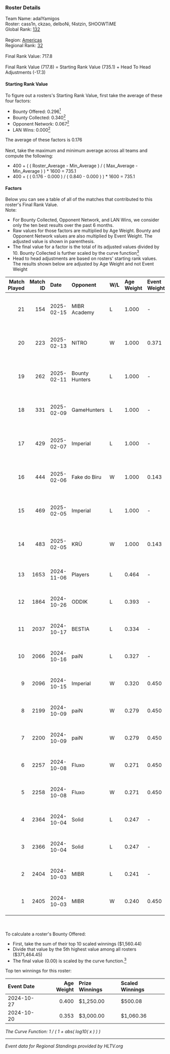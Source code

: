 ### Roster Details<br />
Team Name: adalYamigos<br />
Roster: cass1n, ckzao, delboNi, f4stzin, SHOOWTiME<br />
Global Rank: [132](../../standings_global_2025_02_24.md)<br />
<br />
Region: [Americas]( ../../standings_americas_2025_02_24.md)<br />
Regional Rank: [32]( ../../standings_americas_2025_02_24.md)<br />
<br />
Final Rank Value:  717.8<br />
<br />
Final Rank Value (717.8) = Starting Rank Value (735.1) + Head To Head Adjustments (-17.3)<br />

#### Starting Rank Value<br />
To figure out a rosters's Starting Rank Value, first take the average of these four factors:<br />
- Bounty Offered: 0.296[<sup>1</sup>](#table2)
- Bounty Collected: 0.340[<sup>2</sup>](#table1)
- Opponent Network: 0.067[<sup>2</sup>](#table1)
- LAN Wins: 0.000[<sup>2</sup>](#table1)

The average of these factors is 0.176<br />
<br />
Next, take the maximum and minimum average across all teams and compute the following:<br />
- 400 + ( ( Roster_Average - Min_Average ) / ( Max_Average - Min_Average ) ) * 1600 = 735.1
- 400 + ( ( 0.176 - 0.000 ) / ( 0.840 - 0.000 ) ) * 1600 = 735.1


#### Factors<br />
Below you can see a table of all of the matches that contributed to this roster's Final Rank Value.<br />
Note:<br />

- For Bounty Collected, Opponent Network, and LAN Wins, we consider only the ten best results over the past 6 months.
- Raw values for those factors are multiplied by Age Weight. Bounty and Opponent Network values are also multiplied by Event Weight. The adjusted value is shown in parenthesis.
- The final value for a factor is the total of its adjusted values divided by 10. Bounty Collected is further scaled by the curve function[<sup>3</sup>](#curveFunction)
- Head to head adjustments are based on rosters' starting rank values. The results shown below are adjusted by Age Weight and not Event Weight
<span id="table1"></span><br />


| Match Played | Match ID | Date       | Opponent       | W/L | Age Weight | Event Weight | Bounty Collected | Opponent Network | LAN Wins  | H2H Adj. | Roster                                     |
| -: | -: | :- | :- | :- | :- | :- | :- | :- | :- | -: | :- |
|           21 |      154 | 2025-02-15 | MIBR Academy   | L   | 1.000      | -            | -                | -                | -         |   -18.83 | cass1n, ckzao, delboNi, f4stzin, SHOOWTiME |
|           20 |      223 | 2025-02-13 | NITRO          | W   | 1.000      | 0.371        | 0.001 (0.000)    | 0.369 (0.137)    | 0 (0.000) |    11.27 | cass1n, ckzao, delboNi, f4stzin, SHOOWTiME |
|           19 |      262 | 2025-02-11 | Bounty Hunters | L   | 1.000      | -            | -                | -                | -         |   -18.81 | cass1n, ckzao, delboNi, f4stzin, SHOOWTiME |
|           18 |      331 | 2025-02-09 | GameHunters    | L   | 1.000      | -            | -                | -                | -         |   -20.04 | cass1n, ckzao, delboNi, f4stzin, SHOOWTiME |
|           17 |      429 | 2025-02-07 | Imperial       | L   | 1.000      | -            | -                | -                | -         |    -6.90 | cass1n, ckzao, delboNi, f4stzin, SHOOWTiME |
|           16 |      444 | 2025-02-06 | Fake do Biru   | W   | 1.000      | 0.143        | 0.000 (0.000)    | 0.199 (0.028)    | 0 (0.000) |     8.35 | cass1n, ckzao, delboNi, f4stzin, SHOOWTiME |
|           15 |      469 | 2025-02-05 | Imperial       | L   | 1.000      | -            | -                | -                | -         |    -7.07 | cass1n, ckzao, delboNi, f4stzin, SHOOWTiME |
|           14 |      483 | 2025-02-05 | KRÜ            | W   | 1.000      | 0.143        | 0.001 (0.000)    | 0.198 (0.028)    | 0 (0.000) |    12.23 | cass1n, ckzao, delboNi, f4stzin, SHOOWTiME |
|           13 |     1653 | 2024-11-06 | Players        | L   | 0.464      | -            | -                | -                | -         |    -8.00 | cass1n, delboNi, f4stzin, iDk, pesadelo    |
|           12 |     1864 | 2024-10-26 | ODDIK          | L   | 0.393      | -            | -                | -                | -         |    -5.52 | cass1n, delboNi, f4stzin, iDk, pesadelo    |
|           11 |     2037 | 2024-10-17 | BESTIA         | L   | 0.334      | -            | -                | -                | -         |    -3.19 | cass1n, delboNi, f4stzin, iDk, shz         |
|           10 |     2066 | 2024-10-16 | paiN           | L   | 0.327      | -            | -                | -                | -         |    -0.16 | cass1n, delboNi, f4stzin, iDk, shz         |
|            9 |     2096 | 2024-10-15 | Imperial       | W   | 0.320      | 0.450        | 0.083 (0.012)    | 0.795 (0.115)    | 0 (0.000) |     7.84 | cass1n, delboNi, f4stzin, iDk, shz         |
|            8 |     2199 | 2024-10-09 | paiN           | W   | 0.279      | 0.450        | 0.296 (0.037)    | 0.747 (0.094)    | 0 (0.000) |     8.68 | cass1n, delboNi, f4stzin, iDk, shz         |
|            7 |     2200 | 2024-10-09 | paiN           | W   | 0.279      | 0.450        | 0.296 (0.037)    | 0.747 (0.094)    | 0 (0.000) |     8.69 | cass1n, delboNi, f4stzin, iDk, shz         |
|            6 |     2257 | 2024-10-08 | Fluxo          | W   | 0.271      | 0.450        | 0.054 (0.007)    | 0.453 (0.055)    | 0 (0.000) |     6.48 | cass1n, delboNi, f4stzin, iDk, shz         |
|            5 |     2258 | 2024-10-08 | Fluxo          | W   | 0.271      | 0.450        | 0.054 (0.007)    | 0.453 (0.055)    | 0 (0.000) |     6.59 | cass1n, delboNi, f4stzin, iDk, shz         |
|            4 |     2364 | 2024-10-04 | Solid          | L   | 0.247      | -            | -                | -                | -         |    -2.92 | cass1n, delboNi, f4stzin, iDk, shz         |
|            3 |     2366 | 2024-10-04 | Solid          | L   | 0.247      | -            | -                | -                | -         |    -2.98 | cass1n, delboNi, f4stzin, iDk, shz         |
|            2 |     2404 | 2024-10-03 | MIBR           | L   | 0.241      | -            | -                | -                | -         |    -0.29 | cass1n, delboNi, f4stzin, iDk, shz         |
|            1 |     2405 | 2024-10-03 | MIBR           | W   | 0.240      | 0.450        | 0.135 (0.015)    | 0.635 (0.069)    | 0 (0.000) |     7.30 | cass1n, delboNi, f4stzin, iDk, shz         |

<br />
<span id="table2"></span><br />
To calculate a roster's Bounty Offered:<br />

- First, take the sum of their top 10 scaled winnings ($1,560.44)
- Divide that value by the 5th highest value among all rosters ($371,464.45)
- The final value (0.00) is scaled by the curve function.[<sup>3</sup>](#curveFunction)

Top ten winnings for this roster:<br />

| Event Date | Age Weight | Prize Winnings | Scaled Winnings |
| :- | -: | :- | :- |
| 2024-10-27 |      0.400 | $1,250.00      | $500.08         |
| 2024-10-20 |      0.353 | $3,000.00      | $1,060.36       |


<span id="curveFunction"></span>_The Curve Function: 1 / ( 1 + abs( log10( x ) ) )_<br />

---
_Event data for Regional Standings provided by HLTV.org_<br />
